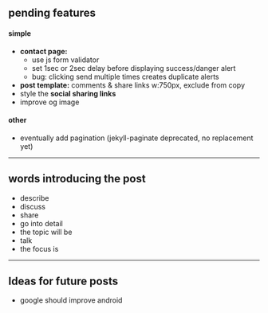## pending features

#### simple
- **contact page:**
	- use js form validator
	- set 1sec or 2sec delay before displaying success/danger alert
	- bug: clicking send multiple times creates duplicate alerts
- **post template:** comments & share links w:750px, exclude from copy
- style the **social sharing links**
- improve og image

#### other
- eventually add pagination (jekyll-paginate deprecated, no replacement yet)

___

## words introducing the post

- describe
- discuss
- share
- go into detail
- the topic will be
- talk
- the focus is

___

## Ideas for future posts

- google should improve android
